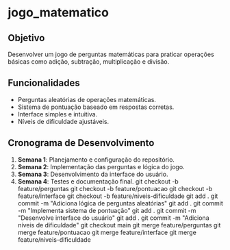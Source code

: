 # jogo_matematico

## Objetivo
Desenvolver um jogo de perguntas matemáticas para praticar operações básicas como adição, subtração, multiplicação e divisão.

## Funcionalidades
- Perguntas aleatórias de operações matemáticas.
- Sistema de pontuação baseado em respostas corretas.
- Interface simples e intuitiva.
- Níveis de dificuldade ajustáveis.

## Cronograma de Desenvolvimento
1. **Semana 1**: Planejamento e configuração do repositório.
2. **Semana 2**: Implementação das perguntas e lógica do jogo.
3. **Semana 3**: Desenvolvimento da interface do usuário.
4. **Semana 4**: Testes e documentação final.
git checkout -b feature/perguntas
git checkout -b feature/pontuacao
git checkout -b feature/interface
git checkout -b feature/niveis-dificuldade
git add .
git commit -m "Adiciona lógica de perguntas aleatórias"
git add .
git commit -m "Implementa sistema de pontuação"
git add .
git commit -m "Desenvolve interface do usuário"
git add .
git commit -m "Adiciona níveis de dificuldade"
git checkout main
git merge feature/perguntas
git merge feature/pontuacao
git merge feature/interface
git merge feature/niveis-dificuldade
